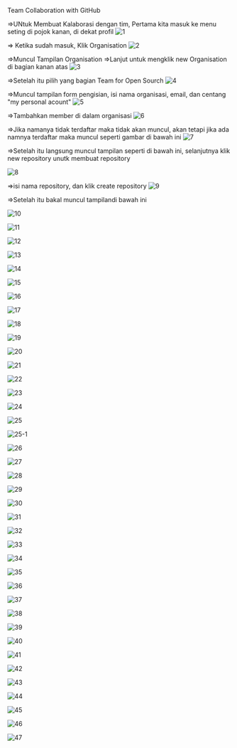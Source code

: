 Team Collaboration with GitHub



=>UNtuk Membuat Kalaborasi dengan tim, Pertama kita masuk ke menu seting di pojok kanan, di dekat profil
![1](https://user-images.githubusercontent.com/47927755/71555580-939d2d80-2a60-11ea-91e0-ffab98d78c2f.png)


=> Ketika sudah masuk, Klik Organisation
![2](https://user-images.githubusercontent.com/47927755/71555581-9435c400-2a60-11ea-85db-29a70d706191.png)


=>Muncul Tampilan Organisation
=>Lanjut untuk mengklik new Organisation di bagian kanan atas
![3](https://user-images.githubusercontent.com/47927755/71555583-9435c400-2a60-11ea-91c9-f3cd83531e95.png)


=>Setelah itu pilih yang bagian Team for Open Sourch
![4](https://user-images.githubusercontent.com/47927755/71555584-94ce5a80-2a60-11ea-98da-3a87b7d97451.png)


=>Muncul tampilan form pengisian, isi nama organisasi, email, dan centang "my personal acount" 
![5](https://user-images.githubusercontent.com/47927755/71555585-9566f100-2a60-11ea-896f-cbd5aac996b4.png)


=>Tambahkan member di dalam organisasi
![6](https://user-images.githubusercontent.com/47927755/71555586-9566f100-2a60-11ea-81b7-6bf4e28f2a42.png)


=>Jika namanya tidak terdaftar maka tidak akan muncul, akan tetapi jika ada namnya terdaftar maka muncul seperti gambar di bawah ini
![7](https://user-images.githubusercontent.com/47927755/71555587-9566f100-2a60-11ea-8de0-773139ead9f4.png)

=>Setelah itu langsung muncul tampilan seperti di bawah ini, selanjutnya klik new repository unutk membuat repository

![8](https://user-images.githubusercontent.com/47927755/71555588-95ff8780-2a60-11ea-8278-d9c85925837a.png)



=>isi nama repository, dan klik create repository
![9](https://user-images.githubusercontent.com/47927755/71555589-95ff8780-2a60-11ea-9395-817fee83d01d.png)

=>Setelah itu bakal muncul tampilandi bawah ini

![10](https://user-images.githubusercontent.com/47927755/71555590-95ff8780-2a60-11ea-9159-61f2055a47c6.png)




![11](https://user-images.githubusercontent.com/47927755/71555591-96981e00-2a60-11ea-99b8-9184aa01d6ef.png)


![12](https://user-images.githubusercontent.com/47927755/71555592-9730b480-2a60-11ea-96e0-de607ba219a6.png)



![13](https://user-images.githubusercontent.com/47927755/71555593-9730b480-2a60-11ea-855b-8038194f67c7.png)


![14](https://user-images.githubusercontent.com/47927755/71555594-9730b480-2a60-11ea-972b-8ae0868d6f4e.png)


![15](https://user-images.githubusercontent.com/47927755/71555595-97c94b00-2a60-11ea-8f2a-9c5c2045792f.png)


![16](https://user-images.githubusercontent.com/47927755/71555596-97c94b00-2a60-11ea-8878-0c2941b676af.png)


![17](https://user-images.githubusercontent.com/47927755/71555597-97c94b00-2a60-11ea-8b60-fc9c081d9a41.png)


![18](https://user-images.githubusercontent.com/47927755/71555598-9861e180-2a60-11ea-86df-2bb968e01145.png)


![19](https://user-images.githubusercontent.com/47927755/71555600-9861e180-2a60-11ea-9def-4e629f7dde4a.png)


![20](https://user-images.githubusercontent.com/47927755/71555602-9861e180-2a60-11ea-9e75-433212a9f72d.png)


![21](https://user-images.githubusercontent.com/47927755/71555603-98fa7800-2a60-11ea-817f-a8164a93beb4.png)


![22](https://user-images.githubusercontent.com/47927755/71555604-98fa7800-2a60-11ea-8f57-0274824dc1d6.png)


![23](https://user-images.githubusercontent.com/47927755/71555606-98fa7800-2a60-11ea-941c-0c7d74456f1c.png)


![24](https://user-images.githubusercontent.com/47927755/71555607-99930e80-2a60-11ea-937d-798238aa5310.png)


![25](https://user-images.githubusercontent.com/47927755/71555608-9a2ba500-2a60-11ea-9a42-f24c9524d19e.png)


![25-1](https://user-images.githubusercontent.com/47927755/71555609-9b5cd200-2a60-11ea-8449-9602acbc1136.png)


![26](https://user-images.githubusercontent.com/47927755/71555610-9b5cd200-2a60-11ea-9346-021e2d8c3393.png)


![27](https://user-images.githubusercontent.com/47927755/71555611-9c8dff00-2a60-11ea-9c45-2ab5b2aa0a12.png)


![28](https://user-images.githubusercontent.com/47927755/71555612-9c8dff00-2a60-11ea-9f13-889324d1473f.png)


![29](https://user-images.githubusercontent.com/47927755/71555613-9d269580-2a60-11ea-806f-15dcd0bc2308.png)


![30](https://user-images.githubusercontent.com/47927755/71555614-9d269580-2a60-11ea-8eea-db1c8d817223.png)


![31](https://user-images.githubusercontent.com/47927755/71555615-9d269580-2a60-11ea-8d01-5acbffed5c49.png)


![32](https://user-images.githubusercontent.com/47927755/71555617-9dbf2c00-2a60-11ea-9146-2bd5f19523db.png)


![33](https://user-images.githubusercontent.com/47927755/71555618-9ef05900-2a60-11ea-87ac-9b52fd0e2b16.png)


![34](https://user-images.githubusercontent.com/47927755/71555619-9ef05900-2a60-11ea-945a-4ba8fef91e93.png)


![35](https://user-images.githubusercontent.com/47927755/71555620-9ef05900-2a60-11ea-8823-492cbb44ba8d.png)


![36](https://user-images.githubusercontent.com/47927755/71555621-9f88ef80-2a60-11ea-94b0-9cf15d73b89d.png)


![37](https://user-images.githubusercontent.com/47927755/71555622-9f88ef80-2a60-11ea-84e7-4d685f9229a5.png)


![38](https://user-images.githubusercontent.com/47927755/71555623-a0218600-2a60-11ea-8bee-9c01bf83c499.png)


![39](https://user-images.githubusercontent.com/47927755/71555624-a0218600-2a60-11ea-8f6f-6350d313b9e4.png)


![40](https://user-images.githubusercontent.com/47927755/71555626-a0ba1c80-2a60-11ea-9f4b-e6780a578b7a.png)


![41](https://user-images.githubusercontent.com/47927755/71555627-a0ba1c80-2a60-11ea-906f-aa623a6f3b17.png)


![42](https://user-images.githubusercontent.com/47927755/71555628-a0ba1c80-2a60-11ea-8adb-d688c2dfa4d8.png)


![43](https://user-images.githubusercontent.com/47927755/71555629-a152b300-2a60-11ea-895c-f4f8dff9054a.png)


![44](https://user-images.githubusercontent.com/47927755/71555630-a152b300-2a60-11ea-93a9-9bfc0cf3de9c.png)


![45](https://user-images.githubusercontent.com/47927755/71555631-a1eb4980-2a60-11ea-857d-be3640716b20.png)


![46](https://user-images.githubusercontent.com/47927755/71555632-a1eb4980-2a60-11ea-8eb2-6187e04b9414.png)


![47](https://user-images.githubusercontent.com/47927755/71555634-a1eb4980-2a60-11ea-9d0f-e2dcaf173727.png)

